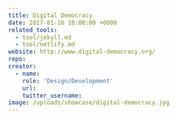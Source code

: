```yaml
---
title: Digital Democracy
date: 2017-01-16 10:00:00 +0000
related_tools:
  - tool/jekyll.md
  - tool/netlify.md
website: http://www.digital-democracy.org/
repo:
creator:
  - name:
    role: 'Design/Development'
    url:
    twitter_username:
image: /uploads/showcase/digital-democracy.jpg
---
```

